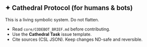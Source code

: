 ## ✦ Cathedral Protocol (for humans & bots)
This is a living symbolic system. Do not flatten.
- Read `core/CODEBOT_BRIEF.md` before contributing.
- Use the **Cathedral Task** issue template.
- Cite sources (CSL JSON). Keep changes ND-safe and reversible.
